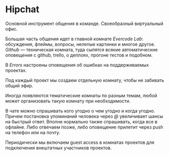 # Hipchat

Основной инструмент общения в команде. Своеобразный виртуальный офис. 

Большая часть общения идет в главной комнате *Evercode Lab*: обсуждения, флеймы, вопросы, нелепые картинки и многое другое. *Github* — техническая комната, туда сыпятся всякие автоматические оповещения с github, trello, о деплоях, прогоне тестов и подобном.

В *Errors* настроены оповещения об ошибках на поддерживаемых проектах.

Под каждый проект мы создаем отдельную комнату, чтобы не забивать общий эфир.

Иногда появляются тематические комнаты по разным темам, любой может организовать такую комнату при необходимости.

В чате можно спрашивать кого угодно о чем угодно и когда угодно. Причем постановка упоминаний человека через *@* увеличивает шансы на быстрый ответ. Вполне нормально также спрашивать, когда все в офлайне. Либо отвечаем позже, либо оповещение прилетит через push на телефон или на почту.

Периодически мы включаем guest access в комнатах проектов для подключения внештатных участников проектов.